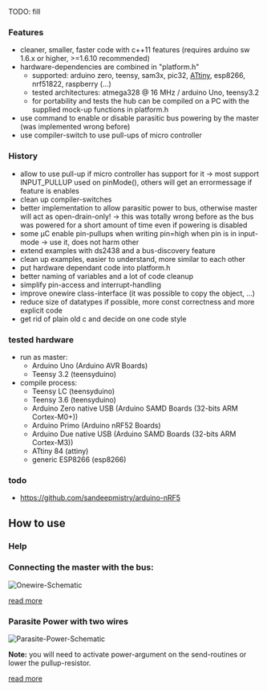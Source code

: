 TODO: fill 

### Features
- cleaner, smaller, faster code with c++11 features (requires arduino sw 1.6.x or higher, >=1.6.10 recommended)
- hardware-dependencies are combined in "platform.h"
   - supported: arduino zero, teensy, sam3x, pic32, [ATtiny](https://github.com/damellis/attiny), esp8266, nrf51822, raspberry (...)
   - tested architectures: atmega328 @ 16 MHz / arduino Uno, teensy3.2
   - for portability and tests the hub can be compiled on a PC with the supplied mock-up functions in platform.h
- use command to enable or disable parasitic bus powering by the master (was implemented wrong before)
- use compiler-switch to use pull-ups of micro controller 

### History
- allow to use pull-up if micro controller has support for it -> most support INPUT_PULLUP used on pinMode(), others will get an errormessage if feature is enables
- clean up compiler-switches
- better implementation to allow parasitic power to bus, otherwise master will act as open-drain-only! -> this was totally wrong before as the bus was powered for a short amount of time even if powering is disabled
- some µC enable pin-pullups when writing pin=high when pin is in input-mode -> use it, does not harm other
- extend examples with ds2438 and a bus-discovery feature
- clean up examples, easier to understand, more similar to each other
- put hardware dependant code into platform.h
- better naming of variables and a lot of code cleanup
- simplify pin-access and interrupt-handling
- improve onewire class-interface (it was possible to copy the object, ...) 
- reduce size of datatypes if possible, more const correctness and more explicit code
- get rid of plain old c and decide on one code style

### tested hardware
- run as master: 
   - Arduino Uno (Arduino AVR Boards)
   - Teensy 3.2 (teensyduino)
- compile process: 
   - Teensy LC (teensyduino)
   - Teensy 3.6 (teensyduino)
   - Arduino Zero native USB (Arduino SAMD Boards (32-bits ARM Cortex-M0+))
   - Arduino Primo (Arduino nRF52 Boards)
   - Arduino Due native USB (Arduino SAMD Boards (32-bits ARM Cortex-M3))
   - ATtiny 84 (attiny)
   - generic ESP8266 (esp8266)
   
### todo
- https://github.com/sandeepmistry/arduino-nRF5

## How to use

### Help

### Connecting the master with the bus: 

![Onewire-Schematic](http://wiki.lvl1.org/images/1/15/Onewire.gif)

[read more](http://wiki.lvl1.org/DS1820_Temp_sensor)

### Parasite Power with two wires

![Parasite-Power-Schematic](http://i.stack.imgur.com/0MeGL.jpg)

**Note:** you will need to activate power-argument on the send-routines or lower the pullup-resistor.

[read more](http://electronics.stackexchange.com/questions/193300/digital-ic-that-draws-power-from-data-pins)
